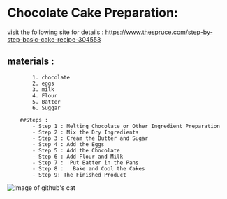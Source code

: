 # Chocolate Cake Preparation:

visit the following site for details :  https://www.thespruce.com/step-by-step-basic-cake-recipe-304553


  ##	materials : 
			1. chocolate
			2. eggs
			3. milk
			4. Flour
			5. Batter
			6. Suggar 

		##Steps :
			- Step 1 : Melting Chocolate or Other Ingredient Preparation
			- Step 2 : Mix the Dry Ingredients
			- Step 3 : Cream the Butter and Sugar
			- Step 4 : Add the Eggs
			- Step 5 : Add the Chocolate
			- Step 6 : Add Flour and Milk
			- Step 7 :  Put Batter in the Pans
			- Step 8 :   Bake and Cool the Cakes
			- Step 9: The Finished Product

![Image of github's cat](/images/Chocolate_Cake.jpg)
